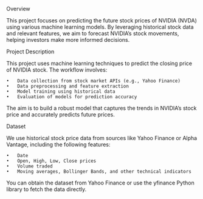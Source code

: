 Overview

This project focuses on predicting the future stock prices of NVIDIA (NVDA) using various machine learning models. By leveraging historical stock data and relevant features, we aim to forecast NVIDIA’s stock movements, helping investors make more informed decisions.


Project Description

This project uses machine learning techniques to predict the closing price of NVIDIA stock. The workflow involves:

	•	Data collection from stock market APIs (e.g., Yahoo Finance)
	•	Data preprocessing and feature extraction
	•	Model training using historical data
	•	Evaluation of models for prediction accuracy

The aim is to build a robust model that captures the trends in NVIDIA’s stock price and accurately predicts future prices.

Dataset

We use historical stock price data from sources like Yahoo Finance or Alpha Vantage, including the following features:

	•	Date
	•	Open, High, Low, Close prices
	•	Volume traded
	•	Moving averages, Bollinger Bands, and other technical indicators

You can obtain the dataset from Yahoo Finance or use the yfinance Python library to fetch the data directly.
